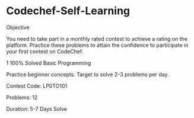 # Codechef-Self-Learning

Objective

You need to take part in a monthly rated contest to achieve a rating on the platform. Practice these problems to attain the confidence to participate in your first contest on CodeChef.




1
100% Solved
Basic Programming

Practice beginner concepts.
Target to solve 2-3 problems per day.

Contest Code:  LP0TO101

Problems:  12

Duration:   5-7 Days
Solve
